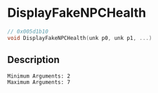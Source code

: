 # DisplayFakeNPCHealth
```c
// 0x005d1b10
void DisplayFakeNPCHealth(unk p0, unk p1, ...)
```
## Description
```
Minimum Arguments: 2
Maximum Arguments: 7
```
